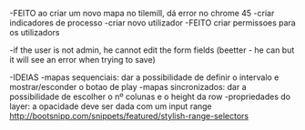 -FEITO ao criar um novo mapa no tilemill, dá error no chrome 45
-criar indicadores de processo
-criar novo utilizador
-FEITO criar permissoes para os utilizadors

-if the user is not admin, he cannot edit the form fields (beetter - he can but it will see an error when trying to save)

-IDEIAS
    -mapas sequenciais: dar a possibilidade de definir o intervalo e mostrar/esconder o botao de play
    -mapas sincronizados: dar a possibilidade de escolher o nº colunas e o height da row
    -propriedades do layer: a opacidade deve ser dada com um input range
    http://bootsnipp.com/snippets/featured/stylish-range-selectors


